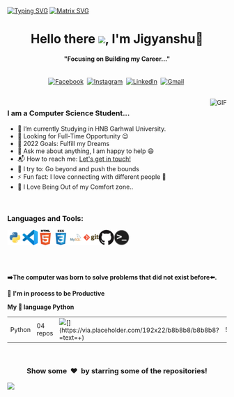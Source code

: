 [![Typing SVG](https://readme-typing-svg.herokuapp.com?font=Architects+Daughter&color=7AF79A&size=30&lines=Hey!+Welcome+to+my+Profile!;I'm+a+CS+Student...;And+I'm+a+proud+Indian)](https://git.io/typing-svg)
[![Matrix SVG](https://raw.githubusercontent.com/rodrigograca31/rodrigograca31/master/matrix.svg)](https://www.youtube.com/watch?v=SDkAGkd4NLc) 
<p>
  <h1 align="center"><b>Hello there <img src="https://raw.githubusercontent.com/iampavangandhi/iampavangandhi/master/gifs/Hi.gif" width="30px">, I'm Jigyanshu🤟 </b></h1>
</p>

<p>
  <h4 align="center"><b>"Focusing on Building my Career..."</b></h4>
</p>

<p align="center">
  
</p>

<p align="center">
<br>
<a href="https://www.facebook.com/jizyanshu.gautam/"><img src="https://img.shields.io/badge/facebook-%231877F2.svg?&style=for-the-badge&logo=facebook&logoColor=white" alt="Facebook" /></a>&nbsp;
<a href="https://www.instagram.com/jigyanshu__17/"><img src="https://img.shields.io/badge/instagram-%23E4405F.svg?&style=for-the-badge&logo=instagram&logoColor=white" alt="Instagram" /></a>&nbsp;
<a href="https://www.linkedin.com/in/jigyanshu-gautam-3a98a2176/"><img src="https://img.shields.io/badge/linkedin-%230077B5.svg?&style=for-the-badge&logo=linkedin&logoColor=white" alt="LinkedIn" /></a>&nbsp;
<a href="https://mail.google.com/mail/u/0/#inbox"><img src="https://img.shields.io/badge/gmail-%23D14836.svg?&style=for-the-badge&logo=gmail&logoColor=white" alt="Gmail"/></a>&nbsp;
</p>

<br>

<img align="right" height="270px" alt="GIF" src="https://i.pinimg.com/originals/e4/26/70/e426702edf874b181aced1e2fa5c6cde.gif" />

### I am a Computer Science Student...
- 🏫 I’m currently Studying in HNB Garhwal University.
- 👯 Looking for Full-Time Opportunity :wink:
- 🥅 2022 Goals: Fulfill my Dreams
- 💬 Ask me about anything, I am happy to help :smile:
- 📬 How to reach me: [Let's get in touch!][linkedin]
- 🧗 I try to: Go beyond and push the bounds
- ⚡ Fun fact: I love connecting with different people :raised_hands:
- 🎯 I Love Being Out of my Comfort zone..

<br>

### Languages and Tools: 
<img align="left" alt="HTML5" width="35px" src="https://raw.githubusercontent.com/github/explore/80688e429a7d4ef2fca1e82350fe8e3517d3494d/topics/python/python.png" />
<img align="left" alt="Visual Studio Code" width="35px" src="https://raw.githubusercontent.com/github/explore/80688e429a7d4ef2fca1e82350fe8e3517d3494d/topics/visual-studio-code/visual-studio-code.png" />
<img align="left" alt="HTML5" width="35px" src="https://raw.githubusercontent.com/github/explore/80688e429a7d4ef2fca1e82350fe8e3517d3494d/topics/html/html.png" />
<img align="left" alt="CSS3" width="35px" src="https://raw.githubusercontent.com/github/explore/80688e429a7d4ef2fca1e82350fe8e3517d3494d/topics/css/css.png" />
<img align="left" alt="MySQL" width="35px" src="https://raw.githubusercontent.com/github/explore/80688e429a7d4ef2fca1e82350fe8e3517d3494d/topics/mysql/mysql.png" />
<img align="left" alt="Git" width="35px" src="https://raw.githubusercontent.com/github/explore/80688e429a7d4ef2fca1e82350fe8e3517d3494d/topics/git/git.png" />
<img align="left" alt="GitHub" width="35px" src="https://raw.githubusercontent.com/github/explore/78df643247d429f6cc873026c0622819ad797942/topics/github/github.png" />
<img align="left" alt="HTML5" width="35px" src="https://raw.githubusercontent.com/github/explore/80688e429a7d4ef2fca1e82350fe8e3517d3494d/topics/terminal/terminal.png" />

<br>
<br>
<br>
<br>

<br>

**➡️The computer was born to solve problems that did not exist before⬅️.** 

📅 **I'm in process to be Productive** 

<!--END_SECTION_WEEKLY_COMMIT:readme-info-->

<!--START_SECTION_LANGUAGE:readme-info-->
**My 💖 language Python** 

| | | | |
| --- | --- | --- | --- |
|Python                   |04 repos|            ![](https://www.google.com/url?sa=i&url=https%3A%2F%2Fstackoverflow.com%2Fquestions%2F45378666%2Fhow-to-get-access-to-the-initial-blank-white-block-and-change-its-style-when-ifr&psig=AOvVaw2053g7AbGm8myxi2jYZBLn&ust=1646907962595000&source=images&cd=vfe&ved=0CAsQjRxqFwoTCKDOgLXouPYCFQAAAAAdAAAAABAI!)[](https://via.placeholder.com/192x22/b8b8b8/b8b8b8?=text=+)|52.38%|
                    


<!--END_SECTION_LANGUAGE:readme-info-->

<br>

<div align="center">
<h3 align="center">Show some &nbsp;❤️&nbsp; by starring some of the repositories!</h3>
</div><img src="https://github.com/punitkmryh/punitkmryh/blob/master/wave.svg" />

<!--[website]: -->


[instagram]:  https://www.instagram.com/jigyanshu__17/ 
[linkedin]:  https://www.linkedin.com/in/jigyanshu-gautam-3a98a2176/

